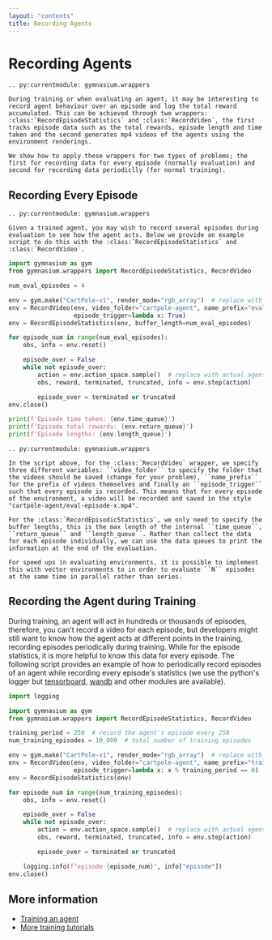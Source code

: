 ```yaml
---
layout: "contents"
title: Recording Agents
---
```


# Recording Agents

```{eval-rst}
.. py:currentmodule: gymnasium.wrappers

During training or when evaluating an agent, it may be interesting to record agent behaviour over an episode and log the total reward accumulated. This can be achieved through two wrappers: :class:`RecordEpisodeStatistics` and :class:`RecordVideo`, the first tracks episode data such as the total rewards, episode length and time taken and the second generates mp4 videos of the agents using the environment renderings.

We show how to apply these wrappers for two types of problems; the first for recording data for every episode (normally evaluation) and second for recording data periodiclly (for normal training).
```

## Recording Every Episode

```{eval-rst}
.. py:currentmodule: gymnasium.wrappers

Given a trained agent, you may wish to record several episodes during evaluation to see how the agent acts. Below we provide an example script to do this with the :class:`RecordEpisodeStatistics` and :class:`RecordVideo`.
```

```python
import gymnasium as gym
from gymnasium.wrappers import RecordEpisodeStatistics, RecordVideo

num_eval_episodes = 4

env = gym.make("CartPole-v1", render_mode="rgb_array")  # replace with your environment
env = RecordVideo(env, video_folder="cartpole-agent", name_prefix="eval",
                  episode_trigger=lambda x: True)
env = RecordEpisodeStatistics(env, buffer_length=num_eval_episodes)

for episode_num in range(num_eval_episodes):
    obs, info = env.reset()

    episode_over = False
    while not episode_over:
        action = env.action_space.sample()  # replace with actual agent
        obs, reward, terminated, truncated, info = env.step(action)

        episode_over = terminated or truncated
env.close()

print(f'Episode time taken: {env.time_queue}')
print(f'Episode total rewards: {env.return_queue}')
print(f'Episode lengths: {env.length_queue}')
```

```{eval-rst}
.. py:currentmodule: gymnasium.wrappers

In the script above, for the :class:`RecordVideo` wrapper, we specify three different variables: ``video_folder`` to specify the folder that the videos should be saved (change for your problem), ``name_prefix`` for the prefix of videos themselves and finally an ``episode_trigger`` such that every episode is recorded. This means that for every episode of the environment, a video will be recorded and saved in the style "cartpole-agent/eval-episode-x.mp4".

For the :class:`RecordEpisodicStatistics`, we only need to specify the buffer lengths, this is the max length of the internal ``time_queue``, ``return_queue`` and ``length_queue``. Rather than collect the data for each episode individually, we can use the data queues to print the information at the end of the evaluation.

For speed ups in evaluating environments, it is possible to implement this with vector environments to in order to evaluate ``N`` episodes at the same time in parallel rather than series.
```

## Recording the Agent during Training

During training, an agent will act in hundreds or thousands of episodes, therefore, you can't record a video for each episode, but developers might still want to know how the agent acts at different points in the training, recording episodes periodically during training. While for the episode statistics, it is more helpful to know this data for every episode. The following script provides an example of how to periodically record episodes of an agent while recording every episode's statistics (we use the python's logger but [tensorboard](https://www.tensorflow.org/tensorboard), [wandb](https://docs.wandb.ai/guides/track) and other modules are available).

```python
import logging

import gymnasium as gym
from gymnasium.wrappers import RecordEpisodeStatistics, RecordVideo

training_period = 250  # record the agent's episode every 250
num_training_episodes = 10_000  # total number of training episodes

env = gym.make("CartPole-v1", render_mode="rgb_array")  # replace with your environment
env = RecordVideo(env, video_folder="cartpole-agent", name_prefix="training",
                  episode_trigger=lambda x: x % training_period == 0)
env = RecordEpisodeStatistics(env)

for episode_num in range(num_training_episodes):
    obs, info = env.reset()

    episode_over = False
    while not episode_over:
        action = env.action_space.sample()  # replace with actual agent
        obs, reward, terminated, truncated, info = env.step(action)

        episode_over = terminated or truncated

    logging.info(f"episode-{episode_num}", info["episode"])
env.close()
```

## More information

* [Training an agent](train_agent.md)
* [More training tutorials](../tutorials/training_agents)

